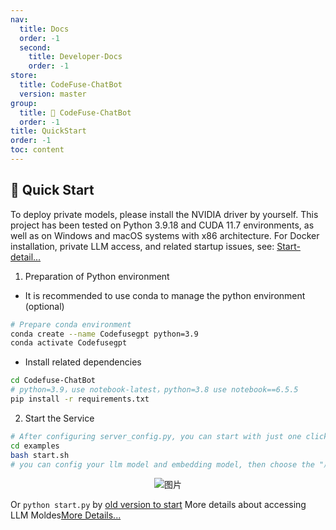 ```yaml
---
nav:
  title: Docs
  order: -1
  second:
    title: Developer-Docs
    order: -1
store:
  title: CodeFuse-ChatBot
  version: master
group:
  title: 🌱 CodeFuse-ChatBot
  order: -1
title: QuickStart
order: -1
toc: content
---
```


## 🚀 Quick Start

To deploy private models, please install the NVIDIA driver by yourself.
This project has been tested on Python 3.9.18 and CUDA 11.7 environments, as well as on Windows and macOS systems with x86 architecture.
For Docker installation, private LLM access, and related startup issues, see: [Start-detail...](/docs/developer-docs/CodeFuse-ChatBot/master/start-detail)

1. Preparation of Python environment

- It is recommended to use conda to manage the python environment (optional)

```bash
# Prepare conda environment
conda create --name Codefusegpt python=3.9
conda activate Codefusegpt
```

- Install related dependencies

```bash
cd Codefuse-ChatBot
# python=3.9，use notebook-latest，python=3.8 use notebook==6.5.5
pip install -r requirements.txt
```

2. Start the Service

```bash
# After configuring server_config.py, you can start with just one click.
cd examples
bash start.sh
# you can config your llm model and embedding model, then choose the "启动对话服务"
```

<div align=center>
  <img src="https://mdn.alipayobjects.com/huamei_bvbxju/afts/img/A*XLHIR7loM2oAAAAAAAAAAAAADlHYAQ/original" alt="图片">
</div>

Or `python start.py` by [old version to start](/docs/developer-docs/CodeFuse-ChatBot/master/start-detail)
More details about accessing LLM Moldes[More Details...](/docs/developer-docs/CodeFuse-ChatBot/master/fastchat)
<br>
